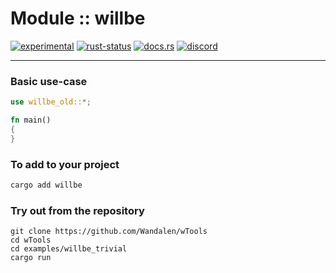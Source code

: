 <!-- {{# generate.module_header{} #}} -->

# Module :: willbe
[![experimental](https://raster.shields.io/static/v1?label=stability&message=experimental&color=orange&logoColor=eee)](https://github.com/emersion/stability-badges#experimental) [![rust-status](https://github.com/Wandalen/wTools/actions/workflows/ModuleTemplateBlankPush.yml/badge.svg)](https://github.com/Wandalen/wTools/actions/workflows/ModuleTemplateBlankPush.yml) [![docs.rs](https://img.shields.io/docsrs/willbe?color=e3e8f0&logo=docs.rs)](https://docs.rs/willbe) [![discord](https://img.shields.io/discord/872391416519737405?color=eee&logo=discord&logoColor=eee&label=ask)](https://discord.gg/m3YfbXpUUY)

___

### Basic use-case

<!-- {{# generate.module{} #}} -->

```rust
use willbe_old::*;

fn main()
{
}
```

### To add to your project

```bash
cargo add willbe
```

### Try out from the repository

``` shell test
git clone https://github.com/Wandalen/wTools
cd wTools
cd examples/willbe_trivial
cargo run
```
